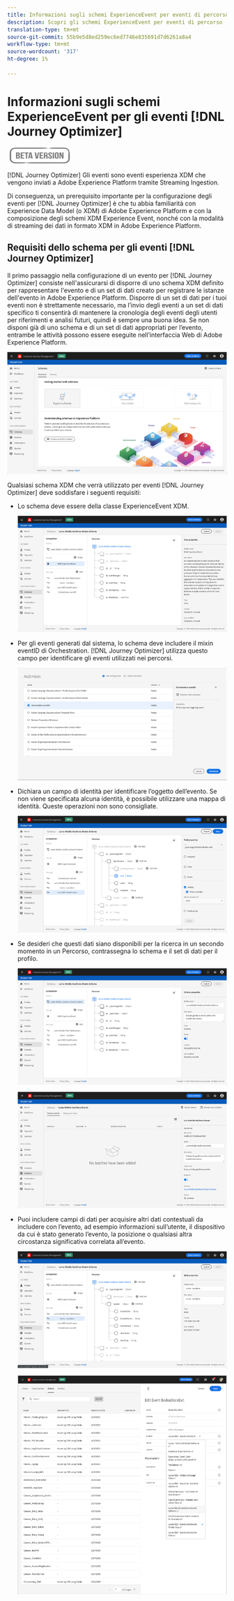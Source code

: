 ```yaml
---
title: Informazioni sugli schemi ExperienceEvent per eventi di percorso
description: Scopri gli schemi ExperienceEvent per eventi di percorso
translation-type: tm+mt
source-git-commit: 55b9e5d8ed259ec6ed7746e835691d7d6261a8a4
workflow-type: tm+mt
source-wordcount: '317'
ht-degree: 1%

---
```


# Informazioni sugli schemi ExperienceEvent per gli eventi [!DNL Journey Optimizer]

![](../assets/do-not-localize/badge.png)

[!DNL Journey Optimizer] Gli eventi sono eventi esperienza XDM che vengono inviati a Adobe Experience Platform tramite Streaming Ingestion.

Di conseguenza, un prerequisito importante per la configurazione degli eventi per [!DNL Journey Optimizer] è che tu abbia familiarità con Experience Data Model (o XDM) di Adobe Experience Platform e con la composizione degli schemi XDM Experience Event, nonché con la modalità di streaming dei dati in formato XDM in Adobe Experience Platform.

## Requisiti dello schema per gli eventi [!DNL Journey Optimizer]

Il primo passaggio nella configurazione di un evento per [!DNL Journey Optimizer] consiste nell&#39;assicurarsi di disporre di uno schema XDM definito per rappresentare l&#39;evento e di un set di dati creato per registrare le istanze dell&#39;evento in Adobe Experience Platform. Disporre di un set di dati per i tuoi eventi non è strettamente necessario, ma l’invio degli eventi a un set di dati specifico ti consentirà di mantenere la cronologia degli eventi degli utenti per riferimenti e analisi futuri, quindi è sempre una buona idea. Se non disponi già di uno schema e di un set di dati appropriati per l’evento, entrambe le attività possono essere eseguite nell’interfaccia Web di Adobe Experience Platform.

![](../assets/schema1.png)

Qualsiasi schema XDM che verrà utilizzato per eventi [!DNL Journey Optimizer] deve soddisfare i seguenti requisiti:

* Lo schema deve essere della classe ExperienceEvent XDM.

   ![](../assets/schema2.png)

* Per gli eventi generati dal sistema, lo schema deve includere il mixin eventID di Orchestration. [!DNL Journey Optimizer] utilizza questo campo per identificare gli eventi utilizzati nei percorsi.

   ![](../assets/schema3.png)

* Dichiara un campo di identità per identificare l’oggetto dell’evento. Se non viene specificata alcuna identità, è possibile utilizzare una mappa di identità. Queste operazioni non sono consigliate.

   ![](../assets/schema4.png)

* Se desideri che questi dati siano disponibili per la ricerca in un secondo momento in un Percorso, contrassegna lo schema e il set di dati per il profilo.

   ![](../assets/schema5.png)

   ![](../assets/schema6.png)

* Puoi includere campi di dati per acquisire altri dati contestuali da includere con l’evento, ad esempio informazioni sull’utente, il dispositivo da cui è stato generato l’evento, la posizione o qualsiasi altra circostanza significativa correlata all’evento.

   ![](../assets/schema7.png)

   ![](../assets/schema8.png)

